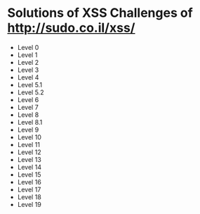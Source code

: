 # Solutions of XSS Challenges of http://sudo.co.il/xss/

- Level 0
- Level 1
- Level 2
- Level 3
- Level 4
- Level 5.1
- Level 5.2
- Level 6
- Level 7
- Level 8
- Level 8.1
- Level 9
- Level 10
- Level 11
- Level 12
- Level 13
- Level 14
- Level 15
- Level 16
- Level 17
- Level 18
- Level 19
